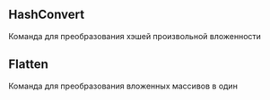 ## HashConvert

Команда для преобразования хэшей произвольной вложенности

## Flatten

Команда для преобразования вложенных массивов в один